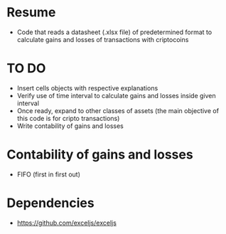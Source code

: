 # Resume

- Code that reads a datasheet (.xlsx file) of predetermined format to calculate gains and losses of transactions with criptocoins

# TO DO

- Insert cells objects with respective explanations
- Verify use of time interval to calculate gains and losses inside given interval
- Once ready, expand to other classes of assets (the main objective of this code is for cripto transactions)
- Write contability of gains and losses

# Contability of gains and losses

- FIFO (first in first out)

# Dependencies

- https://github.com/exceljs/exceljs
